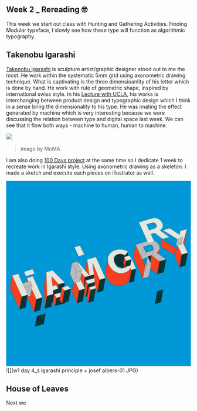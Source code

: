 ## Week 2 _ Rereading :nerd_face:

This week we start out class with Hunting and Gathering Activities. Finding Modular typeface, I slowly see how these type will function as algorithmic typography. 

## Takenobu Igarashi

[Takenobu Igarashi](http://www.takenobuigarashi.jp/en/artwork/) is sculpture artist/graphic designer stood out to me the most. He work within the systematic 
5mm grid using axonometric drawing technique. What is captivating is the three dimensioanlity of his letter which is done by hand. He work with rule of 
geometric shape, inspired by international swiss style. In his [Lecture with UCLA](https://www.youtube.com/watch?v=VTDtZ8b7gBE), his works is interchanging between product design and typographic design which I think in a sense bring the dimensionality to his type. He was imating the effect generated by machine 
which is very interesting because we were discussing the relation between type and digital space last week. We can see that it flow both ways - machine to 
human, human to machine. 

![](https://i.pinimg.com/originals/a4/a9/96/a4a9967025137f040064f162a808b908.jpg) 
> image by MoMA

I am also doing [100 Days project](https://www.instagram.com/napasorndesign/?hl=en) at the same time so I dedicate 1 week to recreate work in Igarashi style. Using axonometric drawing as a skeleton. I made a sketch and execute each pieces on illustrator as well.

![](w1_takenobu_igarashi-01.JPG)
![](w1 day 4_s igarashi principle + josef albers-01.JPG)

## House of Leaves

Next we 





